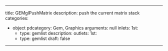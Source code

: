 
---
title: GEMglPushMatrix
description: push the current matrix stack
categories:
  - object
pdcategory: Gem, Graphics
arguments: null
inlets:
  1st:
    - type: gemlist
      description:
outlets:
  1st:
    - type: gemlist
draft: false
---

